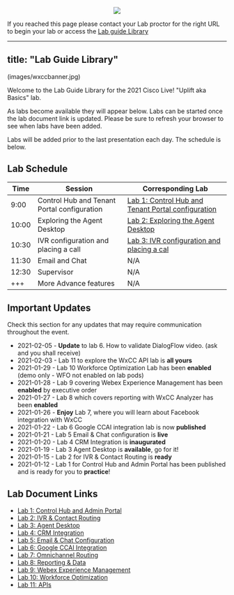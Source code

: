 <p align="center">
  <img src="https://ayankovs-ccp-s3.s3.eu-west-3.amazonaws.com/CiscoLiveLogo.jpg">
</p>

If you reached this page please contact your Lab proctor for the right URL to begin your lab or access the [Lab guide Library](LabLibrary)

---
title: "Lab Guide Library"
---

(images/wxccbanner.jpg)

Welcome to the Lab Guide Library for the 2021 Cisco Live! "Uplift aka Basics" lab. 

As labs become available they will appear below. Labs can be started once the lab document link is updated. Please be sure to refresh your browser to see when labs have been added.

Labs will be added prior to the last presentation each day. The schedule is below.

## Lab Schedule

| Time | Session | Corresponding Lab |
| ---- | ------- | ----------------- |
| 9:00 | Control Hub and Tenant Portal configuration |  [Lab 1: Control Hub and Tenant Portal configuration](labslive/lab1.md) |
| 10:00 | Exploring the Agent Desktop | [Lab 2: Exploring the Agent Desktop](labslive/lab2.md) |
| 10:30 | IVR configuration and placing a call | [Lab 3: IVR configuration and placing a cal](labslive/lab3.md) |
| 11:30 | Email and Chat | N/A |
| 12:30 | Supervisor |  N/A |
| +++ | More Advance features | N/A |


## Important Updates

Check this section for any updates that may require communication throughout the event.

* 2021-02-05 - **Update** to lab 6.  How to validate DialogFlow video.  (ask and you shall receive)
* 2021-02-03 - Lab 11 to explore the WxCC API lab is **all yours**
* 2021-01-29 - Lab 10 Workforce Optimization Lab has been **enabled** (demo only - WFO not enabled on lab pods)
* 2021-01-28 - Lab 9 covering Webex Experience Management has been **enabled** by executive order
* 2021-01-27 - Lab 8 which covers reporting with WxCC Analyzer has been **enabled**
* 2021-01-26 - **Enjoy** Lab 7, where you will learn about Facebook integration with WxCC
* 2021-01-22 - Lab 6 Google CCAI integration lab is now **published**
* 2021-01-21 - Lab 5 Email & Chat configuration is **live**
* 2021-01-20 - Lab 4 CRM Integration is **inaugurated**
* 2021-01-19 - Lab 3 Agent Desktop is **available**, go for it!
* 2021-01-15 - Lab 2 for IVR & Contact Routing is **ready**
* 2021-01-12 - Lab 1 for Control Hub and Admin Portal has been published and is ready for you to **practice**!

## Lab Document Links

* [Lab 1: Control Hub and Admin Portal](labs/ControlHubAndAdminPortalLab)
* [Lab 2: IVR & Contact Routing](labs/IVR_Contact_Routing)
* [Lab 3: Agent Desktop](labs/CustomDesktopLayout)
* [Lab 4: CRM Integration](labs/SalesforceCRMLayout)
* [Lab 5: Email & Chat Configuration](labs/EmailChatConfiguration)
* [Lab 6: Google CCAI Integration](labs/GoogleCCAIIntegration)
* [Lab 7: Omnichannel Routing](labs/FacebookIntegration)
* [Lab 8: Reporting & Data](labs/AnalyzerLab)
* [Lab 9: Webex Experience Management](labs/wxmlab)
* [Lab 10: Workforce Optimization](labs/WFO)
* [Lab 11: APIs](labs/APIs)
